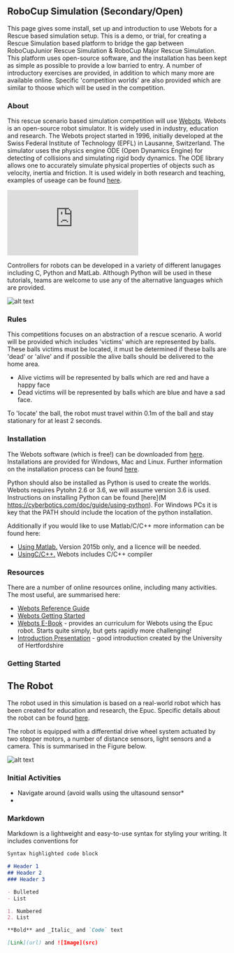 ## RoboCup Simulation (Secondary/Open)

This page gives some install, set up and introduction to use Webots for a Rescue based simulation setup. This is a demo, or trial, for creating a Rescue Simulation based platform to bridge the gap between RoboCupJunior Rescue Simulation & RoboCup Major Rescue Simulation. This platform uses open-source software, and the installation has been kept as simple as possible to provide a low barried to entry.  A number of introductory exercises are provided, in addition to which many more are available online.  Specific 'competition worlds' are also provided which are similar to thoose which will be used in the competition.  

### About

This rescue scenario based simulation competition will use [Webots](https://cyberbotics.com/). Webots is an open-source robot simulator. It is widely used in industry, education and research. The Webots project started in 1996, initially developed at the Swiss Federal Institute of Technology (EPFL) in Lausanne, Switzerland.  The simulator uses the physics engine ODE (Open Dynamics Engine) for detecting of collisions and simulating rigid body dynamics. The ODE library allows one to accurately simulate physical properties of objects such as velocity, inertia and friction.  It is used widely in both research and teaching, examples of useage can be found [here](https://www.youtube.com/user/cyberboticswebots).

<iframe width="300" align="centre" src="https://www.youtube.com/embed/O7U3sX_ubGc" frameborder="0" allow="accelerometer; autoplay; encrypted-media; gyroscope; picture-in-picture" allowfullscreen></iframe>

Controllers for robots can be developed in a variety of different lanugages including C, Python and MatLab.  Although Python will be used in these tutorials, teams are welcome to use any of the alternative languages which are provided.  

![alt text](logo.jpg "Combination of Environments")


### Rules

This competitions focuses on an abstraction of a rescue scenario.  A world will be provided which includes 'victims' which are represented by balls.  These balls victims must be located, it must be determined if these balls are 'dead' or 'alive' and if possible the alive balls should be delivered to the home area.  
* Alive victims will be represented by balls which are red and have a happy face
* Dead victims will be represented by balls which are blue and have a sad face.

To 'locate' the ball, the robot must travel within 0.1m of the ball and stay stationary for at least 2 seconds.  

### Installation

The Webots software (which is free!) can be downloaded from [here](https://cyberbotics.com/download).  Installations are provided for Windows, Mac and Linux.  Further information on the installation process can be found [here](https://cyberbotics.com/doc/guide/installing-webots).  

Python should also be installed as Python is used to create the worlds.  Webots requires Pytohn 2.6 or 3.6, we will assume version 3.6 is used.  Instructions on installing Python can be found [here](M
https://cyberbotics.com/doc/guide/using-python).  For Windows PCs it is key that the PATH should include the location of the python installation.

Additionally if you would like to use Matlab/C/C++ more information can be found here:
* [Using Matlab.](https://cyberbotics.com/doc/guide/using-matlab) Version 2015b only, and a licence will be needed.
* [UsingC/C++.](https://cyberbotics.com/doc/guide/using-c) Webots includes C/C++ compiler


### Resources

There are a number of online resources online, including many activities.  The most useful, are summarised here:
* [Webots Reference Guide](https://cyberbotics.com/doc/reference/index)
* [Webots Getting Started](https://cyberbotics.com/#support)
* [Webots E-Book](https://en.wikibooks.org/wiki/Cyberbotics%27_Robot_Curriculum) - provides an curriculum for Webots using the Epuc robot.  Starts quite simply, but gets rapidly more challenging!
* [Introduction Presentation](http://homepages.herts.ac.uk/~comqcln//ALIFE/notes/tutorial1.pdf) - good introduction created by the University of Hertfordshire


### Getting Started

## The Robot
The robot used in this simulation is based on a real-world robot which has been created for education and research, the Epuc.  Specific details about the robot can be found [here](https://cyberbotics.com/doc/guide/epuck).    

The robot is equipped with a differential drive wheel system actuated by two stepper motors, a number of distance sensors, light sensors and a camera.  This is summarised in the Figure below.  

![alt text](epuc.jpg "The Epuc Robot: sensors and actuators")


### Initial Activities
* Navigate around (avoid walls using the ultasound sensor*
* 

### Markdown

Markdown is a lightweight and easy-to-use syntax for styling your writing. It includes conventions for

```markdown
Syntax highlighted code block

# Header 1
## Header 2
### Header 3

- Bulleted
- List

1. Numbered
2. List

**Bold** and _Italic_ and `Code` text

[Link](url) and ![Image](src)
```
